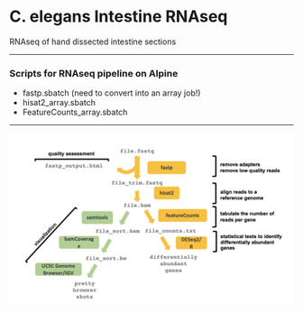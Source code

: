 # C. elegans Intestine RNAseq
RNAseq of hand dissected intestine sections

---

### Scripts for RNAseq pipeline on Alpine

- fastp.sbatch (need to convert into an array job!)
- hisat2_array.sbatch
- FeatureCounts_array.sbatch

--- 

![](pipeline.png)
